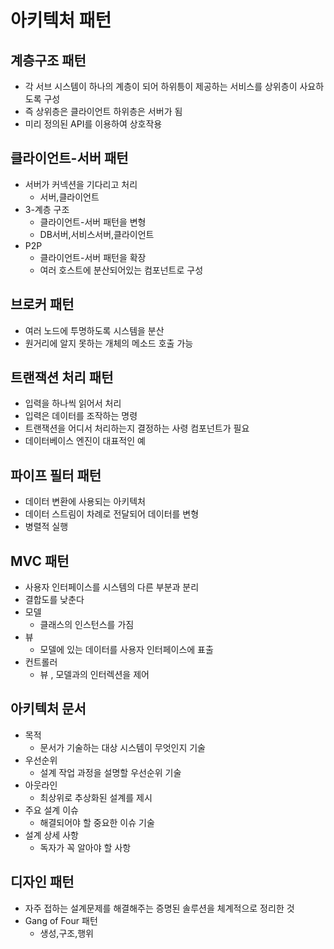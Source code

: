 # 아키텍처 패턴

## 계층구조 패턴

-   각 서브 시스템이 하나의 계층이 되어 하위틍이 제공하는 서비스를 상위층이 사요하도록 구성
-   즉 상위층은 클라이언트 하위층은 서버가 됨
-   미리 정의된 API를 이용하여 상호작용

## 클라이언트-서버 패턴

-   서버가 커넥션을 기다리고 처리
    -   서버,클라이언트
-   3-계층 구조
    -   클라이언트-서버 패턴을 변형
    -   DB서버,서비스서버,클라이언트
-   P2P
    -   클라이언트-서버 패턴을 확장
    -   여러 호스트에 분산되어있는 컴포넌트로 구성

## 브로커 패턴

-   여러 노드에 투명하도록 시스템을 분산
-   원거리에 알지 못하는 개체의 메소드 호출 가능

## 트랜잭션 처리 패턴

-   입력을 하나씩 읽어서 처리
-   입력은 데이터를 조작하는 명령
-   트랜잭션을 어디서 처리하는지 결정하는 사령 컴포넌트가 필요
-   데이터베이스 엔진이 대표적인 예

## 파이프 필터 패턴

-   데이터 변환에 사용되는 아키텍처
-   데이터 스트림이 차례로 전달되어 데이터를 변형
-   병렬적 실행

## MVC 패턴

-   사용자 인터페이스를 시스템의 다른 부분과 분리
-   결합도를 낮춘다
-   모델
    -   클래스의 인스턴스를 가짐
-   뷰
    -   모델에 있는 데이터를 사용자 인터페이스에 표출
-   컨트롤러
    -   뷰 , 모델과의 인터렉션을 제어

## 아키텍처 문서

-   목적
    -   문서가 기술하는 대상 시스템이 무엇인지 기술
-   우선순위
    -   설계 작업 과정을 설명할 우선순위 기술
-   아웃라인
    -   최상위로 추상화된 설계를 제시
-   주요 설계 이슈
    -   해결되어야 할 중요한 이슈 기술
-   설계 상세 사항
    -   독자가 꼭 알아야 할 사항

## 디자인 패턴

-   자주 접하는 설계문제를 해결해주는 증명된 솔루션을 체계적으로 정리한 것
-   Gang of Four 패턴
    -   생성,구조,행위
